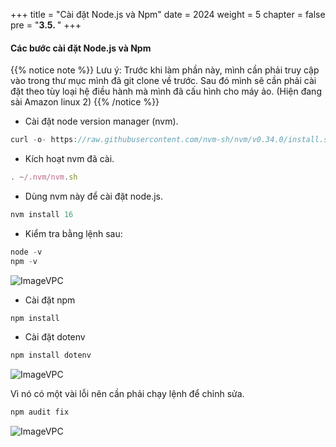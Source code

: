 +++
title = "Cài đặt Node.js và Npm"
date = 2024
weight = 5
chapter = false
pre = "<b>3.5. </b>"
+++



#### Các bước cài đặt Node.js và Npm

{{% notice note %}}
Lưu ý: Trước khi làm phần này, mình cần phải truy cập vào trong thư mục mình đã git clone về trước. Sau đó mình sẽ cần phải cài đặt theo tùy loại hệ điều hành mà mình đã cấu hình cho máy ảo. (Hiện đang sài Amazon linux 2)
{{% /notice %}}

- Cài đặt node version manager (nvm).
    
```js
curl -o- https://raw.githubusercontent.com/nvm-sh/nvm/v0.34.0/install.sh | bash
```
- Kích hoạt nvm đã cài.

```js
. ~/.nvm/nvm.sh
```
- Dùng nvm này để cài đặt node.js.

```js
nvm install 16
```

- Kiểm tra bằng lệnh sau:
```js
node -v
npm -v
```
![ImageVPC](/images/3-RDS/5-Npm/RDS-Npm-img1.png?width=50pc)

- Cài đặt npm 
```js
npm install
```

- Cài đặt dotenv
  
```js
npm install dotenv
```
![ImageVPC](/images/3-RDS/5-Npm/RDS-Npm-img2.png?width=50pc)

Vì nó có một vài lỗi nên cần phải chạy lệnh để chỉnh sửa.

```js
npm audit fix
```
![ImageVPC](/images/3-RDS/5-Npm/RDS-Npm-img3.png?width=50pc)

